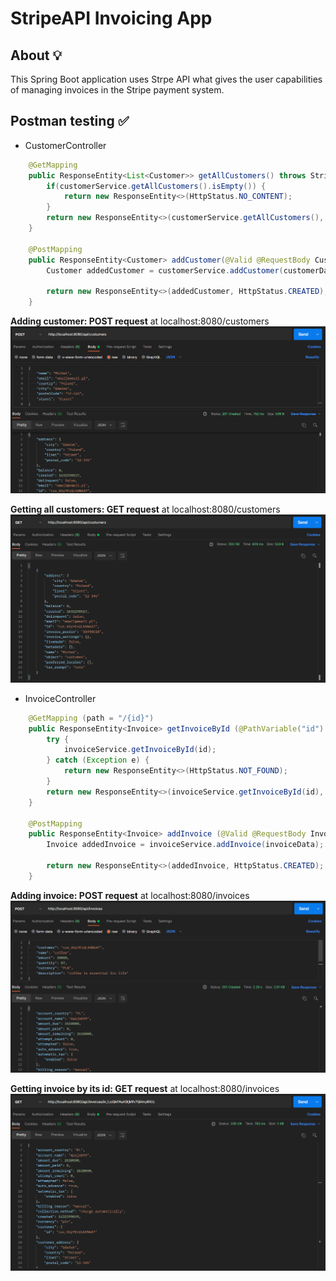 # StripeAPI Invoicing App

## About :bulb: 

This Spring Boot application uses Strpe API what gives the user capabilities of managing invoices in the Stripe payment system.

## Postman testing :white_check_mark:

- CustomerController

```java
    @GetMapping
    public ResponseEntity<List<Customer>> getAllCustomers() throws StripeException{
        if(customerService.getAllCustomers().isEmpty()) {
            return new ResponseEntity<>(HttpStatus.NO_CONTENT);
        }
        return new ResponseEntity<>(customerService.getAllCustomers(), HttpStatus.OK);
    }

    @PostMapping
    public ResponseEntity<Customer> addCustomer(@Valid @RequestBody CustomerData customerData) throws StripeException {
        Customer addedCustomer = customerService.addCustomer(customerData);

        return new ResponseEntity<>(addedCustomer, HttpStatus.CREATED);
    }
   ```
   <strong>Adding customer: POST request</strong> at localhost:8080/customers
   [<img src="/src/main/resources/images/post-request-customer.png" alt="Post request customer"/>](post-request-customer.png)

   <strong>Getting all customers: GET request</strong> at localhost:8080/customers
   [<img src="/src/main/resources/images/get-request-customer.png" alt="Get request customer"/>](get-request-customer.png)

 - InvoiceController

```java
    @GetMapping (path = "/{id}")
    public ResponseEntity<Invoice> getInvoiceById (@PathVariable("id") String id) throws StripeException {
        try {
            invoiceService.getInvoiceById(id);
        } catch (Exception e) {
            return new ResponseEntity<>(HttpStatus.NOT_FOUND);
        }
        return new ResponseEntity<>(invoiceService.getInvoiceById(id), HttpStatus.OK);
    }

    @PostMapping
    public ResponseEntity<Invoice> addInvoice (@Valid @RequestBody InvoiceData invoiceData) throws StripeException {
        Invoice addedInvoice = invoiceService.addInvoice(invoiceData);

        return new ResponseEntity<>(addedInvoice, HttpStatus.CREATED);
    }
   ```
   <strong>Adding invoice: POST request</strong> at localhost:8080/invoices
   [<img src="/src/main/resources/images/post-request-invoice.png" alt="Post request invoice"/>](post-request-invoice.png)
   
   <strong>Getting invoice by its id: GET request</strong> at localhost:8080/invoices
   [<img src="/src/main/resources/images/get-request-invoice.png" alt="Get request invoice"/>](get-request-invoice.png)
